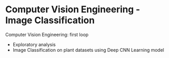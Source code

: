 # Computer Vision Engineering -Image Classification
Computer Vision Engineering: first loop
- Exploratory analysis
- Image Classification on plant datasets using Deep CNN Learning model
 
